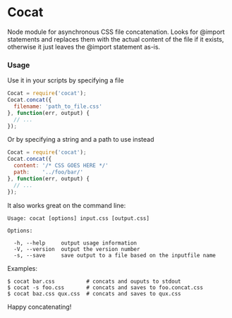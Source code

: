 # Cocat

Node module for asynchronous CSS file concatenation. Looks for @import statements and replaces them with the actual content of the file if it exists, otherwise it just leaves the @import statement as-is.

### Usage

Use it in your scripts by specifying a file

```javascript
Cocat = require('cocat');
Cocat.concat({
  filename: 'path_to_file.css'
}, function(err, output) {
  // ...
});
```

Or by specifying a string and a path to use instead

```javascript
Cocat = require('cocat');
Cocat.concat({
  content: '/* CSS GOES HERE */'
  path:    '../foo/bar/'
}, function(err, output) {
  // ...
});
```

It also works great on the command line:

```
Usage: cocat [options] input.css [output.css]

Options:

  -h, --help     output usage information
  -V, --version  output the version number
  -s, --save     save output to a file based on the inputfile name
```

Examples:

```
$ cocat bar.css          # concats and ouputs to stdout
$ cocat -s foo.css       # concats and saves to foo.concat.css
$ cocat baz.css qux.css  # concats and saves to qux.css
```

Happy concatenating!
